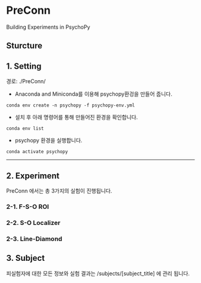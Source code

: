 # PreConn


Building Experiments in PsychoPy


## Sturcture


## 1. Setting 

경로: ./PreConn/

* Anaconda and Miniconda를 이용해 psychopy환겅을 만들어 줍니다. 
```
conda env create -n psychopy -f psychopy-env.yml
```
* 설치 후 아래 명령어를 통해 만들어진 환경을 확인합니다. 
```
conda env list
```
* psychopy 환경을 실행합니다. 
```
conda activate psychopy
```
------

## 2. Experiment

PreConn 에서는 총 3가지의 실험이 진행됩니다. 

### 2-1. F-S-O ROI

### 2-2. S-O Localizer 

### 2-3. Line-Diamond 

## 3. Subject

피실험자에 대한 모든 정보와 실험 결과는 /subjects/[subject_title] 에 관리 됩니다. 

